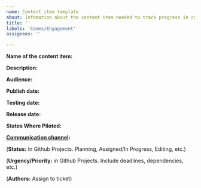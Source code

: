 ```yaml
---
name: Content item template
about: Infomation about the content item needed to track progress in content calendar
title: ''
labels: 'Comms/Engagement'
assignees: ''

---
```

**Name of the content item:**

**Description:**

**Audience:**

**Publish date:**

**Testing date:**

**Release date:**

**States Where Piloted:**

**[Communication channel](https://github.com/CMSgov/CMCS-DSG-DSS-Oversight/wiki/Governance-Plan#channels--vehicles-for-communication):** 

(**Status:** In Github Projects. Planning, Assigned/In Progress, Editing, etc.)  

(**Urgency/Priority:** in Github Projects. Include deadlines, dependencies, etc.)

(**Authors:** Assign to ticket)



